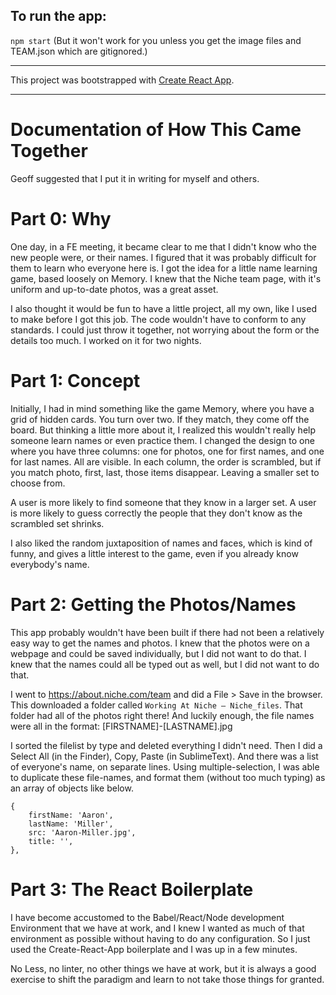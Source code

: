 ## To run the app: 
`npm start` 
(But it won't work for you unless you get the image files and TEAM.json which are gitignored.)

----

This project was bootstrapped with [Create React App](https://github.com/facebookincubator/create-react-app).

----

# Documentation of How This Came Together

Geoff suggested that I put it in writing for myself and others. 

# Part 0: Why

One day, in a FE meeting, it became clear to me that I didn't know who the new people were, or their names. I figured that it was probably difficult for them to learn who everyone here is. I got the idea for a little name learning game, based loosely on Memory. I knew that the Niche team page, with it's uniform and up-to-date photos, was a great asset.

I also thought it would be fun to have a little project, all my own, like I used to make before I got this job. The code wouldn't have to conform to any standards. I could just throw it together, not worrying about the form or the details too much. I worked on it for two nights.

# Part 1: Concept

Initially, I had in mind something like the game Memory, where you have a grid of hidden cards. You turn over two. If they match, they come off the board. But thinking a little more about it, I realized this wouldn't really help someone learn names or even practice them. I changed the design to one where you have three columns: one for photos, one for first names, and one for last names. All are visible. In each column, the order is scrambled, but if you match photo, first, last, those items disappear. Leaving a smaller set to choose from.

A user is more likely to find someone that they know in a larger set. A user is more likely to guess correctly the people that they don't know as the scrambled set shrinks. 

I also liked the random juxtaposition of names and faces, which is kind of funny, and gives a little interest to the game, even if you already know everybody's name.

# Part 2: Getting the Photos/Names

This app probably wouldn't have been built if there had not been a relatively easy way to get the names and photos. I knew that the photos were on a webpage and could be saved individually, but I did not want to do that. I knew that the names could all be typed out as well, but I did not want to do that. 

I went to https://about.niche.com/team and did a File > Save in the browser. This downloaded a folder called `Working At Niche – Niche_files`. That folder had all of the photos right there! And luckily enough, the file names were all in the format: [FIRSTNAME]-[LASTNAME].jpg

I sorted the filelist by type and deleted everything I didn't need. Then I did a Select All (in the Finder), Copy, Paste (in SublimeText). And there was a list of everyone's name, on separate lines. Using multiple-selection, I was able to duplicate these file-names, and format them (without too much typing) as an array of objects like below.
    
    { 
        firstName: 'Aaron',
        lastName: 'Miller',
        src: 'Aaron-Miller.jpg',
        title: '',
    }, 

# Part 3: The React Boilerplate

I have become accustomed to the Babel/React/Node development Environment that we have at work, and I knew I wanted as much of that environment as possible without having to do any configuration. So I just used the Create-React-App boilerplate and I was up in a few minutes. 

No Less, no linter, no other things we have at work, but it is always a good exercise to shift the paradigm and learn to not take those things for granted. 
